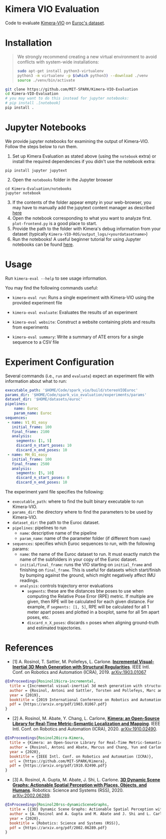 # Kimera VIO Evaluation

Code to evaluate [Kimera-VIO](https://github.com/MIT-SPARK/Kimera-VIO) on [Euroc's dataset](https://projects.asl.ethz.ch/datasets/doku.php?id=kmavvisualinertialdatasets).

# Installation

> We strongly recommend creating a new virtual environment to avoid conflicts with system-wide installations:
> ```bash
> sudo apt-get install python3-virtualenv
> python3 -m virtualenv -p $(which python3) --download ./venv
> source ./venv/bin/activate
> ```

```bash
git clone https://github.com/MIT-SPARK/Kimera-VIO-Evaluation
cd Kimera-VIO-Evaluation
# you may want to do this instead for jupyter notebooks:
# pip install .[notebook]
pip install .
```

# Jupyter Notebooks

We provide jupyter notebooks for examining the output of Kimera-VIO. Follow the steps below to run them.

1. Set up Kimera Evaluation as stated above (using the `notebook` extra) or install the required dependencies if you didn't use the notebook extra:
```
pip install jupyter jupytext
```
2. Open the `notebooks` folder in the Jupyter browser
```
cd Kimera-Evaluation/notebooks
jupyter notebook
```
3. If the contents of the folder appear empty in your web-browser, you may have to manually add the jupytext content manager as described [here](https://github.com/mwouts/jupytext/blob/master/docs/install.md#jupytexts-contents-manager)
4. Open the notebook corresponding to what you want to analyze first. `plot-frontend.py` is a good place to start.
5. Provide the path to the folder with Kimera's debug information from your dataset (typically `Kimera-VIO-ROS/output_logs/<yourdatasetname>`)
6. Run the notebooks! A useful beginner tutorial for using Jupyter notebooks can be found [here](https://www.dataquest.io/blog/jupyter-notebook-tutorial/).

# Usage

Run `kimera-eval --help` to see usage information.

You may find the following commands useful:

- `kimera-eval run`: Runs a single experiment with Kimera-VIO using the provided experiment file

- `kimera-eval evaluate`: Evaluates the results of an experiment

- `kimera-eval website`: Construct a website containing plots and results from experiments

- `kimera-eval summary`: Write a summary of ATE errors for a single sequence to a CSV file

# Experiment Configuration

Several commands (i.e., `run` and `evaluate`) expect an experiment file with information about what to run:
```yaml
executable_path: '$HOME/Code/spark_vio/build/stereoVIOEuroc'
params_dir: '$HOME/Code/spark_vio_evaluation/experiments/params'
dataset_dir: '$HOME/datasets/euroc'
pipelines:
    name: Euroc
    param_name: Euroc
sequences:
 - name: V1_01_easy
   initial_frame: 100
   final_frame: 2100
   analysis:
     segments: [1, 5]
     discard_n_start_poses: 10
     discard_n_end_poses: 10
 - name: MH_01_easy
   initial_frame: 100
   final_frame: 2500
   analysis:
     segments: [5, 10]
     discard_n_start_poses: 0
     discard_n_end_poses: 10
```

The experiment yaml file specifies the following:
- `executable_path`: where to find the built binary executable to run Kimera-VIO.
- `params_dir`: the directory where to find the parameters to be used by Kimera-VIO.
- `dataset_dir`: the path to the Euroc dataset.
- `pipelines`: pipelines to run
    - `name`: descriptive name of the pipeline
    - `param_name`: name of the parameter folder (if different from `name`)
- `sequences`: specifies which Euroc sequences to run, with the following params:
  - `name`: the name of the Euroc dataset to run. It must exactly match the name of the subfolders in your copy of the Euroc dataset.
  - `initial/final_frame`: runs the VIO starting on `initial_frame` and finishing on `final_frame`. This is useful for datasets which start/finish by bumping against the ground, which might negatively affect IMU readings.
  - `analysis`: controls trajectory error evaluations
      - `segments`: these are the distances btw poses to use when computing the Relative Pose Error (RPE) metric. If multiple are given, then RPE will be calculated for each given distance. For example, if `segments: [1, 5]`, RPE will be calculated for all 1 meter apart poses and plotted in a boxplot, same for all 5m apart poses, etc.
      - `discard_n_X_poses`: discards `n` poses when aligning ground-truth and estimated trajectories.

# References

- [1] A. Rosinol, T. Sattler, M. Pollefeys, L. Carlone. [**Incremental Visual-Inertial 3D Mesh Generation with Structural Regularities**](https://arxiv.org/abs/1903.01067). IEEE Intl. Conf. on Robotics and Automation (ICRA), 2019. [arXiv:1903.01067](https://arxiv.org/abs/1903.01067)

```bibtex
@InProceedings{Rosinol19icra-incremental,
  title = {Incremental visual-inertial 3d mesh generation with structural regularities},
  author = {Rosinol, Antoni and Sattler, Torsten and Pollefeys, Marc and Carlone, Luca},
  year = {2019},
  booktitle = {2019 International Conference on Robotics and Automation (ICRA)},
  pdf = {https://arxiv.org/pdf/1903.01067.pdf}
}
```

- [2] A. Rosinol, M. Abate, Y. Chang, L. Carlone, [**Kimera: an Open-Source Library for Real-Time Metric-Semantic Localization and Mapping**](https://arxiv.org/abs/1910.02490). IEEE Intl. Conf. on Robotics and Automation (ICRA), 2020. [arXiv:1910.02490](https://arxiv.org/abs/1910.02490).
 
 ```bibtex
 @InProceedings{Rosinol20icra-Kimera,
   title = {Kimera: an Open-Source Library for Real-Time Metric-Semantic Localization and Mapping},
   author = {Rosinol, Antoni and Abate, Marcus and Chang, Yun and Carlone, Luca},
   year = {2020},
   booktitle = {IEEE Intl. Conf. on Robotics and Automation (ICRA)},
   url = {https://github.com/MIT-SPARK/Kimera},
   pdf = {https://arxiv.org/pdf/1910.02490.pdf}
 }
```

- [3] A. Rosinol, A. Gupta, M. Abate, J. Shi, L. Carlone. [**3D Dynamic Scene Graphs: Actionable Spatial Perception with Places, Objects, and Humans**](https://arxiv.org/abs/2002.06289). Robotics: Science and Systems (RSS), 2020. [arXiv:2002.06289](https://arxiv.org/abs/2002.06289).

```bibtex
@InProceedings{Rosinol20rss-dynamicSceneGraphs,
  title = {{3D} Dynamic Scene Graphs: Actionable Spatial Perception with Places, Objects, and Humans},
  author = {A. Rosinol and A. Gupta and M. Abate and J. Shi and L. Carlone},
  year = {2020},
  booktitle = {Robotics: Science and Systems (RSS)},
  pdf = {https://arxiv.org/pdf/2002.06289.pdf}
}
```
